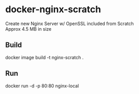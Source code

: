 # docker-nginx-scratch
Create new Nginx Server w/ OpenSSL included from Scratch</br>
Approx 4.5 MB in size

## Build
docker image  build -t nginx-scratch .
## Run
docker run -d -p 80:80 nginx-local
